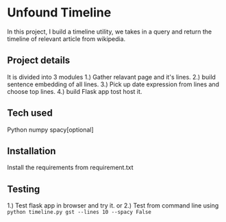 # Unfound Timeline
In this project, I build a timeline utility, we takes in a query and return the timeline of relevant article from wikipedia.

## Project details
It is divided into 3 modules
1.) Gather relavant page and it's lines.
2.) build sentence embedding of all lines.
3.) Pick up date expression from lines and choose top lines.
4.) build Flask app tost host it.

## Tech used
Python
numpy
spacy[optional]

## Installation
Install the requirements from requirement.txt

## Testing
1.) Test flask app in browser and try it.
or
2.) Test from command line using
`
python timeline.py gst --lines 10 --spacy False
`